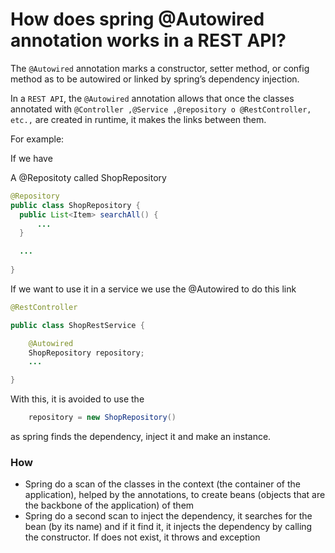 # How does spring @Autowired annotation works in a REST API? 

The `@Autowired` annotation marks a constructor, setter method, or config method as to be autowired or linked by spring’s dependency injection. 

In a `REST API`, the `@Autowired` annotation allows that once the classes annotated with `@Controller ,@Service ,@repository o @RestController, etc.,` are created in runtime, it makes the links between them. 

For example:  

If we have 

A @Repositoty called ShopRepository 

```Java
@Repository
public class ShopRepository {
  public List<Item> searchAll() {
      ...
  }

  ...
  
}
```
 
If we want to use it in a service we use the @Autowired  to do this link 

```Java
@RestController  

public class ShopRestService {  

    @Autowired  
    ShopRepository repository; 
    ...

} 
```

With this, it is avoided to use the 
```Java
    repository = new ShopRepository()
```
as spring finds the dependency, inject it and make an instance. 

### How 

* Spring do a scan of the classes in the context (the container of the application), helped by the annotations, to create beans (objects that are the backbone of the application) of them
* Spring do a second scan to inject the dependency, it searches for the bean (by its name) and if it find it, it injects the dependency by calling the constructor. If does not exist, it throws and exception
